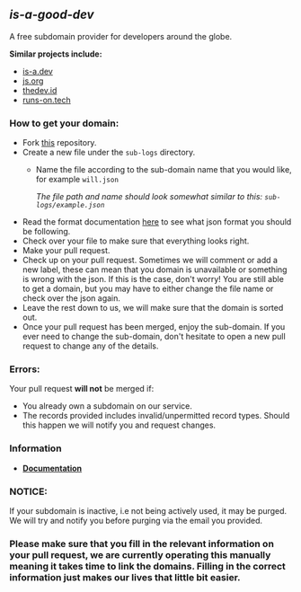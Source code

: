 ## ***is-a-good-dev***

A free subdomain provider for developers around the globe.
 
**Similar projects include:**
- [is-a.dev](https://github.com/is-a-dev/register)
- [js.org](https://github.com/js-org/js.org)
- [thedev.id](https://github.com/fransallen/thedev.id)
- [runs-on.tech](https://github.com/aakhilv/runs-on.tech)

### How to get your domain:
- Fork [this](https://github.com/is-a-good-dev/Register) repository. 
- Create a new file under the `sub-logs` directory.
  - Name the file according to the sub-domain name that you would like, for example `will.json`

    *The file path and name should look somewhat similar to this: `sub-logs/example.json`*
- Read the format documentation [here](https://docs.is-a-good.dev/format) to see what json format you should be following.
- Check over your file to make sure that everything looks right. 
- Make your pull request. 
- Check up on your pull request. Sometimes we will comment or add a new label, these can mean that you domain is unavailable or something is wrong with the json. If this is the case, don't worry! You are still able to get a domain, but you may have to either change the file name or check over the json again.
- Leave the rest down to us, we will make sure that the domain is sorted out.
- Once your pull request has been merged, enjoy the sub-domain. If you ever need to change the sub-domain, don't hesitate to open a new pull request to change any of the details.
### Errors:

Your pull request **will not** be merged if:
- You already own a subdomain on our service.
- The records provided includes invalid/unpermitted record types. Should this happen we will notify you and request changes.

### Information
- **[Documentation](https://docs.is-a-good.dev)**

### NOTICE:
If your subdomain is inactive, i.e not being actively used, it may be purged.
We will try and notify you before purging via the email you provided.

### **Please make sure that you fill in the relevant information on your pull request, we are currently operating this manually meaning it takes time to link the domains. Filling in the correct information just makes our lives that little bit easier.**
